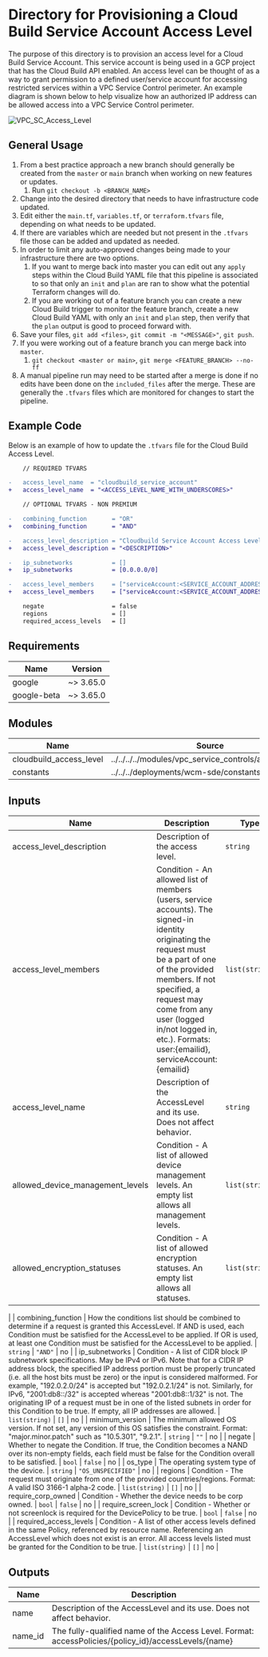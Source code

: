 # Directory for Provisioning a Cloud Build Service Account Access Level

The purpose of this directory is to provision an access level for a Cloud Build Service Account. This service account is being used in a GCP project that has the Cloud Build API enabled. An access level can be thought of as a way to grant permission to a defined user/service account for accessing restricted services within a VPC Service Control perimeter. An example diagram is shown below to help visualize how an authorized IP address can be allowed access into a VPC Service Control perimeter.

![VPC_SC_Access_Level](../../../../runbook/images/vpc-sc-access-level.png)

## General Usage

1. From a best practice approach a new branch should generally be created from the `master` or `main` branch when working on new features or updates.
    1. Run `git checkout -b <BRANCH_NAME>`
1. Change into the desired directory that needs to have infrastructure code updated.
1. Edit either the `main.tf`, `variables.tf`, or `terraform.tfvars` file, depending on what needs to be updated.
1. If there are variables which are needed but not present in the `.tfvars` file those can be added and updated as needed.
1. In order to limit any auto-approved changes being made to your infrastructure there are two options.
    1. If you want to merge back into master you can edit out any `apply` steps within the Cloud Build YAML file that this pipeline is associated to so that only an `init` and `plan` are ran to show what the potential Terraform changes will do.
    1. If you are working out of a feature branch you can create a new Cloud Build trigger to monitor the feature branch, create a new Cloud Build YAML with only an `init` and `plan` step, then verify that the `plan` output is good to proceed forward with.
1. Save your files, `git add <files>`, `git commit -m "<MESSAGE>"`, `git push`.
1. If you were working out of a feature branch you can merge back into `master`.
    1. `git checkout <master or main>`, `git merge <FEATURE_BRANCH> --no-ff`
1. A manual pipeline run may need to be started after a merge is done if no edits have been done on the `included_files` after the merge. These are generally the `.tfvars` files which are monitored for changes to start the pipeline.

## Example Code

Below is an example of how to update the `.tfvars` file for the Cloud Build Access Level.

```diff
    // REQUIRED TFVARS

-   access_level_name  = "cloudbuild_service_account"
+   access_level_name  = "<ACCESS_LEVEL_NAME_WITH_UNDERSCORES>"

    // OPTIONAL TFVARS - NON PREMIUM

-   combining_function       = "OR"
+   combining_function       = "AND"

-   access_level_description = "Cloudbuild Service Account Access Level for Terraform operations"
+   access_level_description = "<DESCRIPTION>"

-   ip_subnetworks           = []
+   ip_subnetworks           = [0.0.0.0/0]

-   access_level_members     = ["serviceAccount:<SERVICE_ACCOUNT_ADDRESS>"]
+   access_level_members     = ["serviceAccount:<SERVICE_ACCOUNT_ADDRESS>"]

    negate                   = false
    regions                  = []
    required_access_levels   = []
```
## Requirements

| Name | Version |
|------|---------|
| google | ~> 3.65.0 |     
| google-beta | ~> 3.65.0 |

## Modules

| Name | Source | Version |
|------|--------|---------|
| cloudbuild_access_level | ../../../../modules/vpc_service_controls/access_levels |  |
| constants | ../../../deployments/wcm-sde/constants |  |

## Inputs

| Name | Description | Type | Default | Required |
|------|-------------|------|---------|:--------:|
| access\_level\_description | Description of the access level. | `string` | `""` | no |
| access\_level\_members | Condition - An allowed list of members (users, service accounts). The signed-in identity originating the request must be a part of one of the provided members. If not specified, a request may come from any user (logged in/not logged in, etc.). Formats: user:{emailid}, serviceAccount:{emailid} | `list(string)` | `[]` | no |
| access\_level\_name | Description of the AccessLevel and its use. Does not affect behavior. | `string` | `""` | no |
| allowed\_device\_management\_levels | Condition - A list of allowed device management levels. An empty list allows all management levels. | `list(string)` | `[]` | no |
| allowed\_encryption\_statuses | Condition - A list of allowed encryption statuses. An empty list allows all statuses. | `list(string)` | `[]` | no 
|
| combining\_function | How the conditions list should be combined to determine if a request is granted this AccessLevel. If AND is used, each Condition must be satisfied for the AccessLevel to be applied. If OR is used, at least one Condition must be satisfied for the AccessLevel to be applied. | `string` | `"AND"` | no |
| ip\_subnetworks | Condition - A list of CIDR block IP subnetwork specifications. May be IPv4 or IPv6. Note that for a CIDR IP address block, the specified IP address portion must be properly truncated (i.e. all the host bits must be zero) or the input is considered malformed. For example, "192.0.2.0/24" is accepted but "192.0.2.1/24" is not. Similarly, for IPv6, "2001:db8::/32" is accepted whereas "2001:db8::1/32" is not. The originating IP of a request must be in one of the listed subnets in order for this Condition to be true. If empty, all IP addresses are allowed. | `list(string)` | `[]` | no |
| minimum\_version | The minimum allowed OS version. If not set, any version of this OS satisfies the constraint. Format: "major.minor.patch" such as "10.5.301", "9.2.1". | `string` | `""` | no |
| negate | Whether to negate the Condition. If true, the Condition becomes a NAND over its non-empty fields, each field must be false for the Condition overall to be satisfied. | `bool` | `false` | no |
| os\_type | The operating system type of the device. | `string` | `"OS_UNSPECIFIED"` | no |
| regions | Condition - The request must originate from one of the provided countries/regions. Format: A valid ISO 3166-1 alpha-2 code. | `list(string)` | `[]` | no |
| require\_corp\_owned | Condition - Whether the device needs to be corp owned. | `bool` | `false` | no |
| require\_screen\_lock | Condition - Whether or not screenlock is required for the DevicePolicy to be true. | `bool` | `false` | no |
| required\_access\_levels | Condition - A list of other access levels defined in the same Policy, referenced by resource name. Referencing an AccessLevel which does not exist is an error. All access levels listed must be granted for the Condition to be true. | `list(string)` | `[]` | no |        

## Outputs

| Name | Description |
|------|-------------|
| name | Description of the AccessLevel and its use. Does not affect behavior. |
| name\_id | The fully-qualified name of the Access Level. Format: accessPolicies/{policy\_id}/accessLevels/{name} |